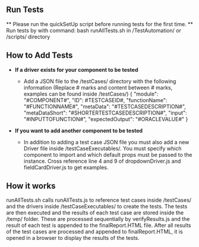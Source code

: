 ##  Run Tests  ##

** Please run the quickSetUp script before running tests for the first time. **
Run tests by with command: bash runAllTests.sh in /TestAutomation/ or /scripts/ directory

##  How to Add Tests  ##
* **If a driver exists for your component to be tested**  
    * Add a JSON file to the /testCases/ directory with the following information
    (Replace # marks and content between # marks, examples can be found inside /testCases/)
    {
    "module": "#COMPONENT#",
    "ID": #TESTCASEID#,
    "functionName": "#FUNCTIONNAME#",
    "metaData": "#TESTCASEDESCRIPTION#",
    "metaDataShort": "#SHORTERTESTCASEDESCRIPTION#",
    "input": "#INPUTTOFUNCTION#",
    "expectedOutput": "#ORACLEVALUE#"
    }

* **If you want to add another component to be tested**
    * In addition to adding a test case JSON file you must also add a new Driver file inside /testCaseExecutables/.
    You must specify which component to import and which default props must be passed to the instance.
    Cross reference line 4 and 9 of dropdownDriver.js and fieldCardDriver.js to get examples.

## How it works ##

runAllTests.sh calls runAllTests.js to reference test cases inside /testCases/ 
and the drivers inside /testCaseExecutables/ to create the tests. The tests are
then executed and the results of each test case are stored inside the /temp/
folder. These are processed sequentially by verifyResults.js and the result
of each test is appended to the finalReport.HTML file. After all results of
the test cases are processed and appended to finalReport.HTML, it is opened
in a browser to display the results of the tests.  